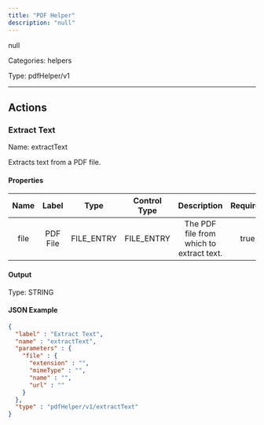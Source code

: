 ```yaml
---
title: "PDF Helper"
description: "null"
---
```


null


Categories: helpers


Type: pdfHelper/v1

<hr />




## Actions


### Extract Text
Name: extractText

Extracts text from a PDF file.

#### Properties

|      Name       |      Label     |     Type     |    Control Type     |     Description     | Required |
|:---------------:|:--------------:|:------------:|:-------------------:|:-------------------:|:--------:|
| file | PDF File | FILE_ENTRY | FILE_ENTRY | The PDF file from which to extract text. | true |


#### Output



Type: STRING





#### JSON Example
```json
{
  "label" : "Extract Text",
  "name" : "extractText",
  "parameters" : {
    "file" : {
      "extension" : "",
      "mimeType" : "",
      "name" : "",
      "url" : ""
    }
  },
  "type" : "pdfHelper/v1/extractText"
}
```




